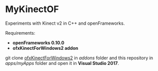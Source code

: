 # MyKinectOF
Experiments with Kinect v2 in C++ and openFrameworks.

Requirements:
- **openFrameworks 0.10.0**
- **ofxKinectForWindows2 addon**

git clone [ofxKinectForWindows2](https://github.com/fralken/ofxKinectForWindows2) in *addons* folder and this repository in *apps/myApps* folder and open it in **Visual Studio 2017**.

